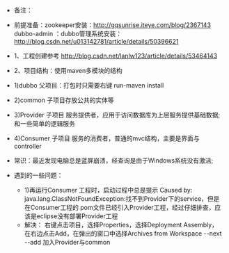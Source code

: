 *  备注：
 *  前提准备：zookeeper安装：http://gqsunrise.iteye.com/blog/2367143
        dubbo-admin ：dubbo管理系统安装：http://blog.csdn.net/u013142781/article/details/50396621
 *  1、工程创建参考  http://blog.csdn.net/lanlw123/article/details/53464143
 *  2、项目结构：使用maven多模块的结构
   *  1)dubbo 父项目：打包时只需要右键 run-maven install
   *  2)common 子项目存放公共的实体等
   *  3)Provider 子项目 服务提供者，应用于访问数据库为上层服务提供基础数据;和一些简单的逻辑服务
   *  4)Consumer 子项目  服务的消费者，普通的mvc结构，主要是界面与controller
   
   
   
*  常识：最近发现电脑总是蓝屏崩溃，经查询是由于Windows系统没有激活;
*  遇到的一些问题：
   *  1)再运行Consumer 工程时，启动过程中总是提示 Caused by: java.lang.ClassNotFoundException:找不到Provider下的service，但是在Consumer工程的
   pom文件已经引入Provider工程，经过仔细排查，应该是eclipse没有部署Provider工程
   *  解决： 右键点击项目，选择Properties，选择Deployment Assembly，在右边点击Add，在弹出的窗口中选择Archives from Workspace --next --add   加入Provider与common
           